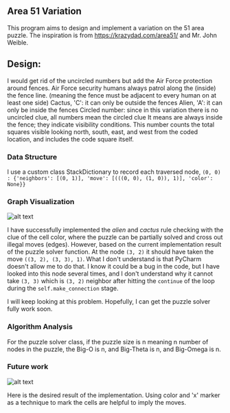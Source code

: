 ## Area 51 Variation

This program aims to design and implement a variation on the 51 area puzzle. The inspiration is from
https://krazydad.com/area51/ and Mr. John Weible.

## Design:

I would get rid of the uncircled numbers but add the Air Force
protection around fences. Air Force security humans always patrol along the (inside) the fence line. (meaning the
fence must be adjacent to every human on at least one side)
Cactus, 'C': it can only be outside the fences
Alien, 'A': it can only be inside the fences
Circled number: since in this variation there is no uncircled clue, all numbers mean the circled clue
                  It means are always inside the fence; they indicate visibility conditions.
                  This number counts the total squares visible looking north, south, east, and west from the coded location,
                  and includes the code square itself.

### Data Structure

I use a custom class StackDictionary to record each traversed node, `(0, 0) : {'neighbors': [(0, 1)], 'move': [(((0, 0), (1, 0)), 1)], 'color': None}}` 

### Graph Visualization

![alt text](https://github.com/hanlily666/Area_51_puzzle_variation/blob/main/graph.png)

I have successfully implemented the _alien_ and _cactus_ rule checking with the clue of the cell color, where the puzzle can be partially solved and cross out illegal moves (edges).
However, based on the current implementation result of the puzzle solver function. At the node `(3, 2)` it should have taken the move `((3, 2), (3, 3), 1)`. 
What I don't understand is that PyCharm doesn't allow me to do that. I know it could be a bug in the code, but I have looked into this node several times, and I don't understand why 
it cannot take `(3, 3)` which is `(3, 2)` neighbor after hitting the `continue` of the loop during the `self.make_connection` stage. 

I will keep looking at this problem. Hopefully, I can get the puzzle solver fully work soon.

### Algorithm Analysis 

For the puzzle solver class, if the puzzle size is n meaning n number of nodes in the puzzle, the Big-O is n, and Big-Theta is n, and Big-Omega is n.

### Future work

![alt text](https://github.com/hanlily666/Area_51_puzzle_variation/blob/main/sample_puzzle.jpg)

Here is the desired result of the implementation. Using color and 'x' marker as a technique to mark the cells are helpful to imply the moves. 
